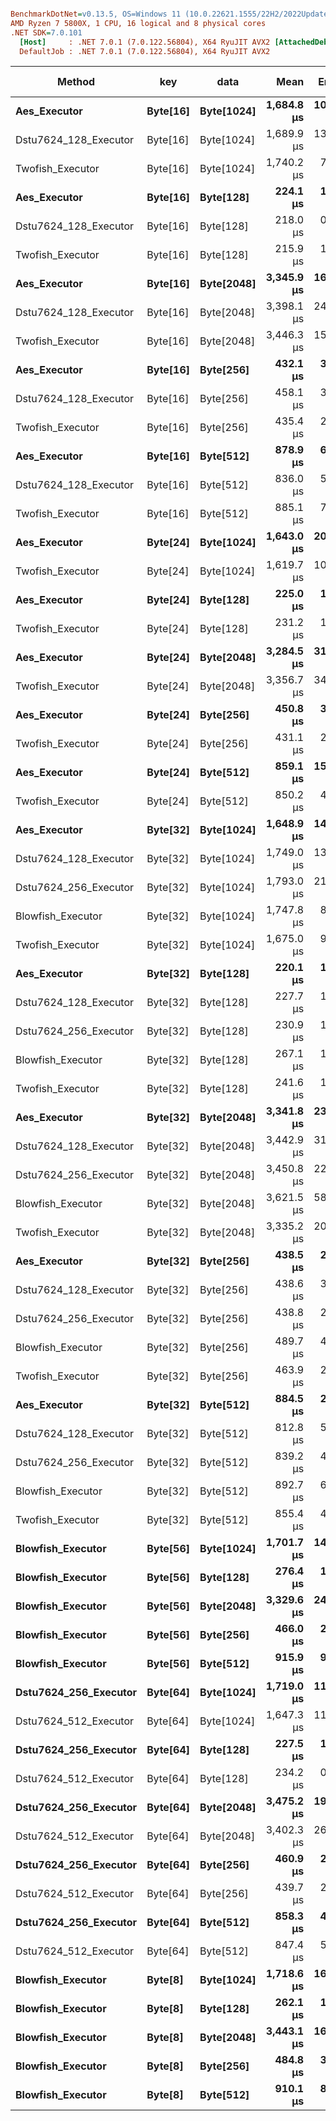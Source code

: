 ``` ini

BenchmarkDotNet=v0.13.5, OS=Windows 11 (10.0.22621.1555/22H2/2022Update/SunValley2)
AMD Ryzen 7 5800X, 1 CPU, 16 logical and 8 physical cores
.NET SDK=7.0.101
  [Host]     : .NET 7.0.1 (7.0.122.56804), X64 RyuJIT AVX2 [AttachedDebugger]
  DefaultJob : .NET 7.0.1 (7.0.122.56804), X64 RyuJIT AVX2


```
|                Method |      key |       data |       Mean |    Error |   StdDev | Ratio | RatioSD |     Gen0 |     Gen1 |  Allocated | Alloc Ratio |
|---------------------- |--------- |----------- |-----------:|---------:|---------:|------:|--------:|---------:|---------:|-----------:|------------:|
|          **Aes_Executor** | **Byte[16]** | **Byte[1024]** | **1,684.8 μs** | **10.06 μs** |  **8.92 μs** |  **1.00** |    **0.00** | **203.1250** |  **31.2500** | **3348.48 KB** |        **1.00** |
| Dstu7624_128_Executor | Byte[16] | Byte[1024] | 1,689.9 μs | 13.58 μs | 12.71 μs |  1.00 |    0.01 | 203.1250 |  33.2031 | 3348.53 KB |        1.00 |
|      Twofish_Executor | Byte[16] | Byte[1024] | 1,740.2 μs |  7.94 μs |  7.43 μs |  1.03 |    0.01 | 205.0781 |  33.2031 | 3359.72 KB |        1.00 |
|          **Aes_Executor** | **Byte[16]** |  **Byte[128]** |   **224.1 μs** |  **1.26 μs** |  **1.18 μs** |  **0.13** |    **0.00** |  **26.1230** |   **0.9766** |  **429.95 KB** |        **0.13** |
| Dstu7624_128_Executor | Byte[16] |  Byte[128] |   218.0 μs |  0.97 μs |  0.86 μs |  0.13 |    0.00 |  26.1230 |   0.9766 |  430.01 KB |        0.13 |
|      Twofish_Executor | Byte[16] |  Byte[128] |   215.9 μs |  1.63 μs |  1.45 μs |  0.13 |    0.00 |  26.8555 |   0.9766 |   441.2 KB |        0.13 |
|          **Aes_Executor** | **Byte[16]** | **Byte[2048]** | **3,345.9 μs** | **16.75 μs** | **14.85 μs** |  **1.99** |    **0.01** | **406.2500** |  **97.6563** | **6691.56 KB** |        **2.00** |
| Dstu7624_128_Executor | Byte[16] | Byte[2048] | 3,398.1 μs | 24.39 μs | 22.81 μs |  2.02 |    0.02 | 406.2500 |  97.6563 | 6691.62 KB |        2.00 |
|      Twofish_Executor | Byte[16] | Byte[2048] | 3,446.3 μs | 15.34 μs | 14.34 μs |  2.05 |    0.01 | 410.1563 | 101.5625 |  6702.8 KB |        2.00 |
|          **Aes_Executor** | **Byte[16]** |  **Byte[256]** |   **432.1 μs** |  **3.35 μs** |  **3.13 μs** |  **0.26** |    **0.00** |  **51.7578** |   **2.9297** |  **846.86 KB** |        **0.25** |
| Dstu7624_128_Executor | Byte[16] |  Byte[256] |   458.1 μs |  3.06 μs |  2.71 μs |  0.27 |    0.00 |  51.7578 |   2.9297 |  846.91 KB |        0.25 |
|      Twofish_Executor | Byte[16] |  Byte[256] |   435.4 μs |  2.76 μs |  2.58 μs |  0.26 |    0.00 |  52.2461 |   2.9297 |   858.1 KB |        0.26 |
|          **Aes_Executor** | **Byte[16]** |  **Byte[512]** |   **878.9 μs** |  **6.62 μs** |  **5.86 μs** |  **0.52** |    **0.00** | **102.5391** |   **9.7656** | **1680.73 KB** |        **0.50** |
| Dstu7624_128_Executor | Byte[16] |  Byte[512] |   836.0 μs |  5.35 μs |  5.00 μs |  0.50 |    0.00 | 102.5391 |   9.7656 | 1680.79 KB |        0.50 |
|      Twofish_Executor | Byte[16] |  Byte[512] |   885.1 μs |  7.67 μs |  7.18 μs |  0.52 |    0.00 | 103.5156 |   9.7656 | 1691.98 KB |        0.51 |
|          **Aes_Executor** | **Byte[24]** | **Byte[1024]** | **1,643.0 μs** | **20.20 μs** | **17.91 μs** |  **0.98** |    **0.01** | **203.1250** |  **33.2031** | **3348.69 KB** |        **1.00** |
|      Twofish_Executor | Byte[24] | Byte[1024] | 1,619.7 μs | 10.99 μs | 10.28 μs |  0.96 |    0.01 | 205.0781 |  31.2500 | 3359.74 KB |        1.00 |
|          **Aes_Executor** | **Byte[24]** |  **Byte[128]** |   **225.0 μs** |  **1.58 μs** |  **1.40 μs** |  **0.13** |    **0.00** |  **26.1230** |   **0.9766** |  **430.16 KB** |        **0.13** |
|      Twofish_Executor | Byte[24] |  Byte[128] |   231.2 μs |  1.18 μs |  1.05 μs |  0.14 |    0.00 |  26.8555 |   0.9766 |  441.22 KB |        0.13 |
|          **Aes_Executor** | **Byte[24]** | **Byte[2048]** | **3,284.5 μs** | **31.16 μs** | **29.15 μs** |  **1.95** |    **0.02** | **406.2500** |  **97.6563** | **6691.77 KB** |        **2.00** |
|      Twofish_Executor | Byte[24] | Byte[2048] | 3,356.7 μs | 34.03 μs | 30.17 μs |  1.99 |    0.02 | 410.1563 | 101.5625 | 6702.83 KB |        2.00 |
|          **Aes_Executor** | **Byte[24]** |  **Byte[256]** |   **450.8 μs** |  **3.26 μs** |  **3.05 μs** |  **0.27** |    **0.00** |  **51.7578** |   **2.9297** |  **847.07 KB** |        **0.25** |
|      Twofish_Executor | Byte[24] |  Byte[256] |   431.1 μs |  2.91 μs |  2.72 μs |  0.26 |    0.00 |  52.2461 |   2.9297 |  858.13 KB |        0.26 |
|          **Aes_Executor** | **Byte[24]** |  **Byte[512]** |   **859.1 μs** | **15.94 μs** | **15.66 μs** |  **0.51** |    **0.01** | **102.5391** |   **9.7656** | **1680.95 KB** |        **0.50** |
|      Twofish_Executor | Byte[24] |  Byte[512] |   850.2 μs |  4.11 μs |  3.84 μs |  0.50 |    0.00 | 103.5156 |   9.7656 |    1692 KB |        0.51 |
|          **Aes_Executor** | **Byte[32]** | **Byte[1024]** | **1,648.9 μs** | **14.15 μs** | **11.82 μs** |  **0.98** |    **0.01** | **203.1250** |  **33.2031** |  **3348.9 KB** |        **1.00** |
| Dstu7624_128_Executor | Byte[32] | Byte[1024] | 1,749.0 μs | 13.12 μs | 11.63 μs |  1.04 |    0.01 | 203.1250 |  33.2031 | 3349.01 KB |        1.00 |
| Dstu7624_256_Executor | Byte[32] | Byte[1024] | 1,793.0 μs | 21.18 μs | 18.78 μs |  1.06 |    0.01 | 203.1250 |  33.2031 | 3349.67 KB |        1.00 |
|     Blowfish_Executor | Byte[32] | Byte[1024] | 1,747.8 μs |  8.49 μs |  7.53 μs |  1.04 |    0.01 | 205.0781 |  33.2031 | 3351.11 KB |        1.00 |
|      Twofish_Executor | Byte[32] | Byte[1024] | 1,675.0 μs |  9.33 μs |  8.73 μs |  0.99 |    0.01 | 205.0781 |  31.2500 | 3359.77 KB |        1.00 |
|          **Aes_Executor** | **Byte[32]** |  **Byte[128]** |   **220.1 μs** |  **1.41 μs** |  **1.10 μs** |  **0.13** |    **0.00** |  **26.1230** |   **0.9766** |  **430.38 KB** |        **0.13** |
| Dstu7624_128_Executor | Byte[32] |  Byte[128] |   227.7 μs |  1.12 μs |  1.05 μs |  0.14 |    0.00 |  26.1230 |   0.9766 |  430.49 KB |        0.13 |
| Dstu7624_256_Executor | Byte[32] |  Byte[128] |   230.9 μs |  1.06 μs |  0.88 μs |  0.14 |    0.00 |  26.3672 |   0.9766 |  431.15 KB |        0.13 |
|     Blowfish_Executor | Byte[32] |  Byte[128] |   267.1 μs |  1.70 μs |  1.42 μs |  0.16 |    0.00 |  26.3672 |   0.9766 |  432.59 KB |        0.13 |
|      Twofish_Executor | Byte[32] |  Byte[128] |   241.6 μs |  1.06 μs |  0.99 μs |  0.14 |    0.00 |  26.8555 |   0.9766 |  441.24 KB |        0.13 |
|          **Aes_Executor** | **Byte[32]** | **Byte[2048]** | **3,341.8 μs** | **23.39 μs** | **20.74 μs** |  **1.98** |    **0.01** | **406.2500** |  **97.6563** | **6691.98 KB** |        **2.00** |
| Dstu7624_128_Executor | Byte[32] | Byte[2048] | 3,442.9 μs | 31.46 μs | 27.89 μs |  2.04 |    0.02 | 406.2500 | 101.5625 |  6692.1 KB |        2.00 |
| Dstu7624_256_Executor | Byte[32] | Byte[2048] | 3,450.8 μs | 22.03 μs | 20.61 μs |  2.05 |    0.02 | 406.2500 |  97.6563 | 6692.76 KB |        2.00 |
|     Blowfish_Executor | Byte[32] | Byte[2048] | 3,621.5 μs | 58.18 μs | 54.42 μs |  2.15 |    0.03 | 406.2500 |  97.6563 | 6694.19 KB |        2.00 |
|      Twofish_Executor | Byte[32] | Byte[2048] | 3,335.2 μs | 20.50 μs | 17.12 μs |  1.98 |    0.01 | 410.1563 | 101.5625 | 6702.85 KB |        2.00 |
|          **Aes_Executor** | **Byte[32]** |  **Byte[256]** |   **438.5 μs** |  **2.64 μs** |  **2.34 μs** |  **0.26** |    **0.00** |  **51.7578** |   **2.9297** |  **847.28 KB** |        **0.25** |
| Dstu7624_128_Executor | Byte[32] |  Byte[256] |   438.6 μs |  3.58 μs |  3.17 μs |  0.26 |    0.00 |  51.7578 |   2.9297 |   847.4 KB |        0.25 |
| Dstu7624_256_Executor | Byte[32] |  Byte[256] |   438.8 μs |  2.02 μs |  1.89 μs |  0.26 |    0.00 |  51.7578 |   2.9297 |  848.05 KB |        0.25 |
|     Blowfish_Executor | Byte[32] |  Byte[256] |   489.7 μs |  4.46 μs |  3.96 μs |  0.29 |    0.00 |  51.7578 |   2.9297 |  849.49 KB |        0.25 |
|      Twofish_Executor | Byte[32] |  Byte[256] |   463.9 μs |  2.38 μs |  2.11 μs |  0.28 |    0.00 |  52.2461 |   2.9297 |  858.15 KB |        0.26 |
|          **Aes_Executor** | **Byte[32]** |  **Byte[512]** |   **884.5 μs** |  **2.33 μs** |  **2.06 μs** |  **0.52** |    **0.00** | **102.5391** |   **9.7656** | **1681.16 KB** |        **0.50** |
| Dstu7624_128_Executor | Byte[32] |  Byte[512] |   812.8 μs |  5.25 μs |  4.65 μs |  0.48 |    0.00 | 102.5391 |   9.7656 | 1681.27 KB |        0.50 |
| Dstu7624_256_Executor | Byte[32] |  Byte[512] |   839.2 μs |  4.84 μs |  4.53 μs |  0.50 |    0.00 | 102.5391 |   9.7656 | 1681.93 KB |        0.50 |
|     Blowfish_Executor | Byte[32] |  Byte[512] |   892.7 μs |  6.97 μs |  6.52 μs |  0.53 |    0.00 | 102.5391 |   9.7656 | 1683.37 KB |        0.50 |
|      Twofish_Executor | Byte[32] |  Byte[512] |   855.4 μs |  4.19 μs |  3.92 μs |  0.51 |    0.00 | 103.5156 |   9.7656 | 1692.02 KB |        0.51 |
|     **Blowfish_Executor** | **Byte[56]** | **Byte[1024]** | **1,701.7 μs** | **14.37 μs** | **12.74 μs** |  **1.01** |    **0.01** | **205.0781** |  **33.2031** | **3351.18 KB** |        **1.00** |
|     **Blowfish_Executor** | **Byte[56]** |  **Byte[128]** |   **276.4 μs** |  **1.19 μs** |  **1.12 μs** |  **0.16** |    **0.00** |  **26.3672** |   **0.9766** |  **432.66 KB** |        **0.13** |
|     **Blowfish_Executor** | **Byte[56]** | **Byte[2048]** | **3,329.6 μs** | **24.08 μs** | **22.53 μs** |  **1.98** |    **0.02** | **406.2500** |  **97.6563** | **6694.26 KB** |        **2.00** |
|     **Blowfish_Executor** | **Byte[56]** |  **Byte[256]** |   **466.0 μs** |  **2.46 μs** |  **2.18 μs** |  **0.28** |    **0.00** |  **51.7578** |   **2.9297** |  **849.56 KB** |        **0.25** |
|     **Blowfish_Executor** | **Byte[56]** |  **Byte[512]** |   **915.9 μs** |  **9.36 μs** |  **7.82 μs** |  **0.54** |    **0.00** | **102.5391** |   **9.7656** | **1683.44 KB** |        **0.50** |
| **Dstu7624_256_Executor** | **Byte[64]** | **Byte[1024]** | **1,719.0 μs** | **11.00 μs** | **10.29 μs** |  **1.02** |    **0.01** | **205.0781** |  **33.2031** | **3350.39 KB** |        **1.00** |
| Dstu7624_512_Executor | Byte[64] | Byte[1024] | 1,647.3 μs | 11.92 μs | 11.15 μs |  0.98 |    0.01 | 205.0781 |  33.2031 | 3351.95 KB |        1.00 |
| **Dstu7624_256_Executor** | **Byte[64]** |  **Byte[128]** |   **227.5 μs** |  **1.50 μs** |  **1.40 μs** |  **0.13** |    **0.00** |  **26.3672** |   **0.9766** |  **431.87 KB** |        **0.13** |
| Dstu7624_512_Executor | Byte[64] |  Byte[128] |   234.2 μs |  0.69 μs |  0.58 μs |  0.14 |    0.00 |  26.3672 |   0.9766 |  433.43 KB |        0.13 |
| **Dstu7624_256_Executor** | **Byte[64]** | **Byte[2048]** | **3,475.2 μs** | **19.54 μs** | **18.28 μs** |  **2.06** |    **0.01** | **406.2500** |  **97.6563** | **6693.48 KB** |        **2.00** |
| Dstu7624_512_Executor | Byte[64] | Byte[2048] | 3,402.3 μs | 26.25 μs | 23.27 μs |  2.02 |    0.02 | 406.2500 |  97.6563 | 6695.04 KB |        2.00 |
| **Dstu7624_256_Executor** | **Byte[64]** |  **Byte[256]** |   **460.9 μs** |  **2.40 μs** |  **2.25 μs** |  **0.27** |    **0.00** |  **51.7578** |   **2.9297** |  **848.77 KB** |        **0.25** |
| Dstu7624_512_Executor | Byte[64] |  Byte[256] |   439.7 μs |  2.67 μs |  2.50 μs |  0.26 |    0.00 |  51.7578 |   2.9297 |  850.34 KB |        0.25 |
| **Dstu7624_256_Executor** | **Byte[64]** |  **Byte[512]** |   **858.3 μs** |  **4.95 μs** |  **4.39 μs** |  **0.51** |    **0.00** | **102.5391** |   **9.7656** | **1682.65 KB** |        **0.50** |
| Dstu7624_512_Executor | Byte[64] |  Byte[512] |   847.4 μs |  5.63 μs |  4.99 μs |  0.50 |    0.00 | 102.5391 |   9.7656 | 1684.21 KB |        0.50 |
|     **Blowfish_Executor** |  **Byte[8]** | **Byte[1024]** | **1,718.6 μs** | **16.34 μs** | **14.49 μs** |  **1.02** |    **0.01** | **205.0781** |  **33.2031** | **3351.04 KB** |        **1.00** |
|     **Blowfish_Executor** |  **Byte[8]** |  **Byte[128]** |   **262.1 μs** |  **1.54 μs** |  **1.37 μs** |  **0.16** |    **0.00** |  **26.3672** |   **0.9766** |  **432.52 KB** |        **0.13** |
|     **Blowfish_Executor** |  **Byte[8]** | **Byte[2048]** | **3,443.1 μs** | **16.53 μs** | **14.65 μs** |  **2.04** |    **0.01** | **406.2500** |  **97.6563** | **6694.12 KB** |        **2.00** |
|     **Blowfish_Executor** |  **Byte[8]** |  **Byte[256]** |   **484.8 μs** |  **3.12 μs** |  **2.92 μs** |  **0.29** |    **0.00** |  **51.7578** |   **2.9297** |  **849.42 KB** |        **0.25** |
|     **Blowfish_Executor** |  **Byte[8]** |  **Byte[512]** |   **910.1 μs** |  **8.49 μs** |  **7.53 μs** |  **0.54** |    **0.01** | **102.5391** |   **9.7656** |  **1683.3 KB** |        **0.50** |
